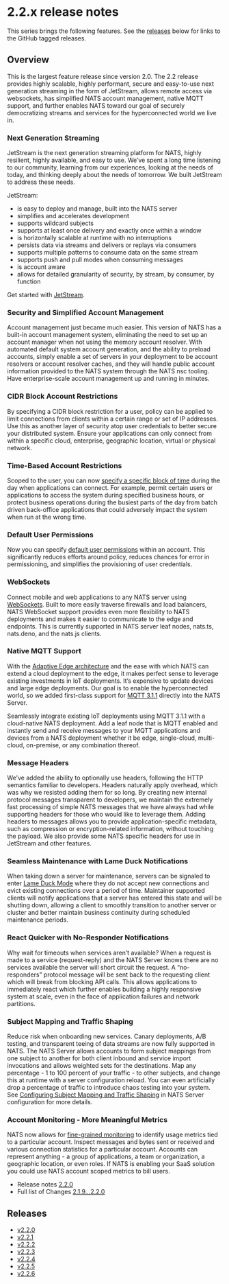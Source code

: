 # 2.2.x release notes

This series brings the following features. See the [releases](#releases) below for links to the GitHub tagged releases.

## Overview

This is the largest feature release since version 2.0. The 2.2 release provides highly scalable, highly performant, secure and easy-to-use next generation streaming in the form of JetStream, allows remote access via websockets, has simplified NATS account management, native MQTT support, and further enables NATS toward our goal of securely democratizing streams and services for the hyperconnected world we live in.

### Next Generation Streaming

JetStream is the next generation streaming platform for NATS, highly resilient, highly available, and easy to use. We’ve spent a long time listening to our community, learning from our experiences, looking at the needs of today, and thinking deeply about the needs of tomorrow. We built JetStream to address these needs.

JetStream:

- is easy to deploy and manage, built into the NATS server
- simplifies and accelerates development
- supports wildcard subjects
- supports at least once delivery and exactly once within a window
- is horizontally scalable at runtime with no interruptions
- persists data via streams and delivers or replays via consumers
- supports multiple patterns to consume data on the same stream
- supports push and pull modes when consuming messages
- is account aware
- allows for detailed granularity of security, by stream, by consumer, by function

Get started with [JetStream](https://github.com/jnmoyne/nats.docs/tree/7a4b8659c99476fadc855d3569dfcd973e15a4a9/jetstream/jetstream.md).

### Security and Simplified Account Management

Account management just became much easier. This version of NATS has a built-in account management system, eliminating the need to set up an account manager when not using the memory account resolver. With automated default system account generation, and the ability to preload accounts, simply enable a set of servers in your deployment to be account resolvers or account resolver caches, and they will handle public account information provided to the NATS system through the NATS nsc tooling. Have enterprise-scale account management up and running in minutes.

### CIDR Block Account Restrictions

By specifying a CIDR block restriction for a user, policy can be applied to limit connections from clients within a certain range or set of IP addresses. Use this as another layer of security atop user credentials to better secure your distributed system. Ensure your applications can only connect from within a specific cloud, enterprise, geographic location, virtual or physical network.

### Time-Based Account Restrictions

Scoped to the user, you can now [specify a specific block of time](nats-tools/nsc/basics.md#user-authorization) during the day when applications can connect. For example, permit certain users or applications to access the system during specified business hours, or protect business operations during the busiest parts of the day from batch driven back-office applications that could adversely impact the system when run at the wrong time.

### Default User Permissions

Now you can specify [default user permissions](nats-server/configuration/securing_nats/authorization.md#examples) within an account. This significantly reduces efforts around policy, reduces chances for error in permissioning, and simplifies the provisioning of user credentials.

### WebSockets

Connect mobile and web applications to any NATS server using [WebSockets](nats-server/configuration/websocket/). Built to more easily traverse firewalls and load balancers, NATS WebSocket support provides even more flexibility to NATS deployments and makes it easier to communicate to the edge and endpoints. This is currently supported in NATS server leaf nodes, nats.ts, nats.deno, and the nats.js clients.

### Native MQTT Support

With the [Adaptive Edge architecture](https://nats.io/blog/synadia-adaptive-edge/) and the ease with which NATS can extend a cloud deployment to the edge, it makes perfect sense to leverage existing investments in IoT deployments. It’s expensive to update devices and large edge deployments. Our goal is to enable the hyperconnected world, so we added first-class support for [MQTT 3.1.1](nats-server/configuration/mqtt/) directly into the NATS Server.

Seamlessly integrate existing IoT deployments using MQTT 3.1.1 with a cloud-native NATS deployment. Add a leaf node that is MQTT enabled and instantly send and receive messages to your MQTT applications and devices from a NATS deployment whether it be edge, single-cloud, multi-cloud, on-premise, or any combination thereof.

### Message Headers

We’ve added the ability to optionally use headers, following the HTTP semantics familiar to developers. Headers naturally apply overhead, which was why we resisted adding them for so long. By creating new internal protocol messages transparent to developers, we maintain the extremely fast processing of simple NATS messages that we have always had while supporting headers for those who would like to leverage them. Adding headers to messages allows you to provide application-specific metadata, such as compression or encryption-related information, without touching the payload. We also provide some NATS specific headers for use in JetStream and other features.

### Seamless Maintenance with Lame Duck Notifications

When taking down a server for maintenance, servers can be signaled to enter [Lame Duck Mode](nats-server/nats_admin/lame_duck_mode.md) where they do not accept new connections and evict existing connections over a period of time. Maintainer supported clients will notify applications that a server has entered this state and will be shutting down, allowing a client to smoothly transition to another server or cluster and better maintain business continuity during scheduled maintenance periods.

### React Quicker with No-Responder Notifications

Why wait for timeouts when services aren’t available? When a request is made to a service (request-reply) and the NATS Server knows there are no services available the server will short circuit the request. A “no-responders” protocol message will be sent back to the requesting client which will break from blocking API calls. This allows applications to immediately react which further enables building a highly responsive system at scale, even in the face of application failures and network partitions.

### Subject Mapping and Traffic Shaping

Reduce risk when onboarding new services. Canary deployments, A/B testing, and transparent teeing of data streams are now fully supported in NATS. The NATS Server allows accounts to form subject mappings from one subject to another for both client inbound and service import invocations and allows weighted sets for the destinations. Map any percentage - 1 to 100 percent of your traffic - to other subjects, and change this at runtime with a server configuration reload. You can even artificially drop a percentage of traffic to introduce chaos testing into your system. See [Configuring Subject Mapping and Traffic Shaping](nats-server/configuration/configuring_subject_mapping.md) in NATS Server configuration for more details.

### Account Monitoring - More Meaningful Metrics

NATS now allows for [fine-grained monitoring](nats-server/configuration/monitoring.md#account-information) to identify usage metrics tied to a particular account. Inspect messages and bytes sent or received and various connection statistics for a particular account. Accounts can represent anything - a group of applications, a team or organization, a geographic location, or even roles. If NATS is enabling your SaaS solution you could use NATS account scoped metrics to bill users.

- Release notes [2.2.0](https://github.com/nats-io/nats-server/releases/tag/v2.2.0)
- Full list of Changes [2.1.9...2.2.0](https://github.com/nats-io/nats-server/compare/v2.1.9...v2.2.0)

## Releases

- [v2.2.0](https://github.com/nats-io/nats-server/releases/tag/v2.2.0)
- [v2.2.1](https://github.com/nats-io/nats-server/releases/tag/v2.2.1)
- [v2.2.2](https://github.com/nats-io/nats-server/releases/tag/v2.2.2)
- [v2.2.3](https://github.com/nats-io/nats-server/releases/tag/v2.2.3)
- [v2.2.4](https://github.com/nats-io/nats-server/releases/tag/v2.2.4)
- [v2.2.5](https://github.com/nats-io/nats-server/releases/tag/v2.2.5)
- [v2.2.6](https://github.com/nats-io/nats-server/releases/tag/v2.2.6)
